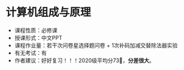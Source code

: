 # 计算机组成与原理

- 课程性质：必修课
- 授课形式：中文PPT
- 课程作业量：若干次问卷星选择题问卷 + 1次补码加减交替除法器实验
- 有无考试：有
- 作者建议：好好复习！！！2020级平均分73🤡，**分差很大**。
